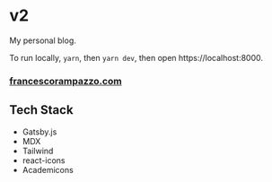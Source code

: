 # v2

My personal blog.

To run locally, `yarn`, then `yarn dev`, then open https://localhost:8000.

### [francescorampazzo.com](https://francescorampazzo.com)

## Tech Stack

- Gatsby.js
- MDX
- Tailwind
- react-icons
- Academicons
